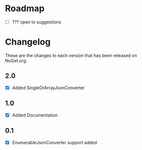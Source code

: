 # Roadmap
- [ ] ??? open to suggestions


# Changelog

These are the changes to each version that has been released
on NuGet.org.

## 2.0
- [x] Added SingleOrArrayJsonConverter

## 1.0
- [x] Added Documentation

## 0.1
- [x] EnumerableJsonConverter support added 
